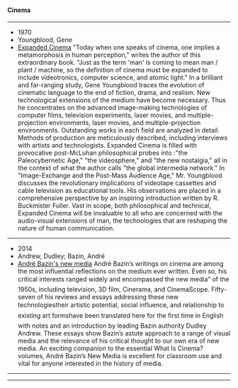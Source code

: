 #### Cinema
-------------------------
- 1970
- Youngblood, Gene
- [Expanded Cinema](https://file.io/DOtzCj9jo5Qo)
"Today when one speaks of cinema, one implies a metamorphosis in human perception," writes the author of this extraordinary book. "Just as the term 'man' is coming to mean man / plant / machine, so the definition of cinema must be expanded to include videotronics, computer science, and atomic light." In a brilliant and far-ranging study, Gene Youngblood traces the evolution of cinematic language to the end of fiction, drama, and realism. New technological extensions of the medium have become necessary. Thus he concentrates on the advanced image-making technologies of computer films, television experiments, laser movies, and multiple-projection environments, laser movies, and multiple-projection environments. Outstanding works in each field are analyzed in detail. Methods of production are meticulously described, including interviews with artists and technologists. Expanded Cinema is filled with provocative post-McLuhan philosophical probes into :"the Paleocybernetic Age," "the videosphere," and "the new nostalgia," all in the context of what the author calls "the global intermedia network." In "Image-Exchange and the Post-Mass Audience Age," Mr. Youngblood discusses the revolutionary implications of videotape cassettes and cable television as educational tools. His observations are placed in a comprehensive perspective by an inspiring introduction written by R. Buckmister Fuller. Vast in scope, both philosophical and technical, Expanded Cinema will be invaluable to all who are concerned with the audio-visual extensions of man, the technologies that are reshaping the nature of human communication.
-------------------------
- 2014
- Andrew, Dudley; Bazin, André
- [André Bazin's new media](https://file.io/8OoEzBCd4OYj)
André Bazin’s writings on cinema are among the most influential reflections on the medium ever written. Even so, his critical interests ranged widely and encompassed the new media” of the 1950s, including television, 3D film, Cinerama, and CinemaScope. Fifty-seven of his reviews and essays addressing these new technologiestheir artistic potential, social influence, and relationship to existing art formshave been translated here for the first time in English with notes and an introduction by leading Bazin authority Dudley Andrew. These essays show Bazin’s astute approach to a range of visual media and the relevance of his critical thought to our own era of new media. An exciting companion to the essential What Is Cinema? volumes, André Bazin’s New Media is excellent for classroom use and vital for anyone interested in the history of media.
-------------------------
-------------------------
